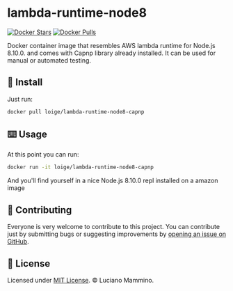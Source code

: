 # lambda-runtime-node8

[![Docker Stars](https://img.shields.io/docker/stars/loige/lambda-runtime-node8-capnp.svg)](https://hub.docker.com/r/loige/lambda-runtime-node8-capnp/)
[![Docker Pulls](https://img.shields.io/docker/pulls/loige/lambda-runtime-node8-capnp.svg)](https://hub.docker.com/r/loige/lambda-runtime-node8-capnp/)

Docker container image that resembles AWS lambda runtime for Node.js 8.10.0. and comes with Capnp library already installed.
It can be used for manual or automated testing.


## 💾 Install

Just run:

```bash
docker pull loige/lambda-runtime-node8-capnp
```

## ⌨️ Usage

At this point you can run:

```bash
docker run -it loige/lambda-runtime-node8-capnp
```

And you'll find yourself in a nice Node.js 8.10.0 repl installed on a amazon image


## 👯‍ Contributing

Everyone is very welcome to contribute to this project.
You can contribute just by submitting bugs or suggesting improvements by
[opening an issue on GitHub](https://github.com/lmammino/lambda-runtime-node8-capnp/issues).


## 🤦‍ License

Licensed under [MIT License](https://github.com/lmammino/lambda-runtime-node8-capnp/LICENSE). © Luciano Mammino.

